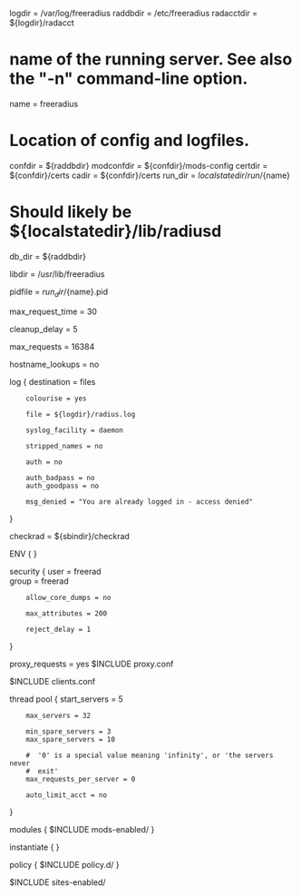logdir = /var/log/freeradius
raddbdir = /etc/freeradius
radacctdir = ${logdir}/radacct

#  name of the running server.  See also the "-n" command-line option.
name = freeradius

#  Location of config and logfiles.
confdir = ${raddbdir}
modconfdir = ${confdir}/mods-config
certdir = ${confdir}/certs
cadir   = ${confdir}/certs
run_dir = ${localstatedir}/run/${name}

# Should likely be ${localstatedir}/lib/radiusd
db_dir = ${raddbdir}

libdir = /usr/lib/freeradius

pidfile = ${run_dir}/${name}.pid

max_request_time = 30

cleanup_delay = 5

max_requests = 16384

hostname_lookups = no

log {
        destination = files

        colourise = yes

        file = ${logdir}/radius.log

        syslog_facility = daemon

        stripped_names = no

        auth = no

        auth_badpass = no
        auth_goodpass = no

        msg_denied = "You are already logged in - access denied"

}

checkrad = ${sbindir}/checkrad

ENV {
}

security {
        user = freerad        
        group = freerad

        allow_core_dumps = no

        max_attributes = 200

        reject_delay = 1


}

proxy_requests  = yes
$INCLUDE proxy.conf


$INCLUDE clients.conf


thread pool {
        start_servers = 5

        max_servers = 32

        min_spare_servers = 3
        max_spare_servers = 10

        #  '0' is a special value meaning 'infinity', or 'the servers never
        #  exit'
        max_requests_per_server = 0

        auto_limit_acct = no
}

modules {
        $INCLUDE mods-enabled/
}

instantiate {
}

policy {
        $INCLUDE policy.d/
}

$INCLUDE sites-enabled/

